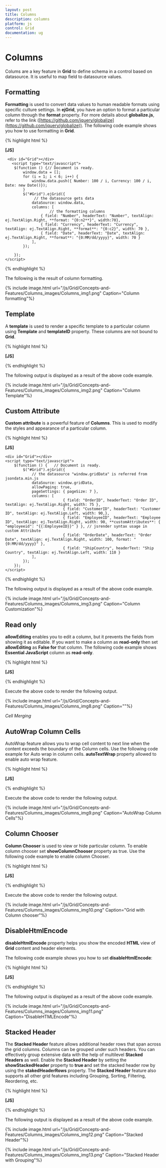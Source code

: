 ```yaml
---
layout: post
title: Columns
description: columns
platform: js
control: Grid
documentation: ug
---
```


# Columns

Colums are a key feature in **Grid** to define schema in a control based on datasource. It is useful to map field to datasource values.

## Formatting

**Formatting** is used to convert data values to human readable formats using specific culture settings. In **ejGrid**, you have an option to format a particular column through the **format** property. For more details about **globalize.js**, refer to the link ([https://github.com/jquery/globalize](https://github.com/jquery/globalize)). The following code example shows you how to use formatting in **Grid**.

{% highlight html %}

**[JS]**

     <div id="Grid"></div>                           
       <script type="text/javascript">
        $(function () {// Document is ready.
            window.data = [];
            for (i = 1; i < 6; i++) {
                window.data.push({ Number: 100 / i, Currency: 100 / i, Date: new Date()});
            }
            $("#Grid").ejGrid({
                 // the datasource gets data
                dataSource: window.data,
                columns: [
                        // the formatting columns
                    { field: "Number", headerText: "Number", textAlign: ej.TextAlign.Right, **format: "{0:n2**}", width:70},
                    { field: "Currency", headerText: "Currency", textAlign: ej.TextAlign.Right, **format**: "{0:c2}", width: 70 },
                    { field: "Date", headerText: "Date", textAlign: ej.TextAlign.Right, **format**: "{0:MM/dd/yyyy}", width: 70 }
                ],
            });

        });
    </script>


{% endhighlight %}



The following is the result of column formatting.

{% include image.html url="/js/Grid/Concepts-and-Features/Columns_images/Columns_img1.png" Caption="Column formatting"%}

## Template

A **template** is used to render a specific template to a particular column using **Template** and **templateID** property. These columns are not bound to **Grid**.

{% highlight html %}

**[JS]**
<div id="Grid"></div>
<script type="text/x-jsrender" id="**columnTemplate**">    <!--jsrender script-->
<img style="width:130px;height:100px" src="http://js.syncfusion.com/demos/web/themes/images/Employees//**{{:**EmployeeID**}}**.png" alt="**{{:**EmployeeID**}}**" />
</script>
<script type="text/javascript">
$(function () {//Document is ready
$("#Grid").ejGrid({
// the datasource "window.employeeView" is referred from jsondata.min.js
dataSource: window.employeeView,
allowPaging: true,
pageSettings:{pageSize:4},
columns: [
//to enable the Template and templateId loads own template
{ headerText: "EmployeePhoto", **template**: true, **templateID**: **"#columnTemplate**", width:25,textAlign:ej.TextAlign.Center },
{ field: "EmployeeID", headerText: "EmployeeID", textAlign: ej.TextAlign.Right ,width:20},
{field:"FirstName",headerText:"FirstName",textAlign:ej.TextAlign.Left,width:30},
{ field: "BirthDate", headerText: "BirthDate", textAlign: ej.TextAlign.Right, width:30, format: "{0:dd/MM/yy}"}
],
});
});
</script>


{% endhighlight %}



The following output is displayed as a result of the above code example.

{% include image.html url="/js/Grid/Concepts-and-Features/Columns_images/Columns_img2.png" Caption="Column Template"%}

## Custom Attribute

**Custom attribute** is a powerful feature of **Columns**. This is used to modify the styles and appearance of a particular column. 

{% highlight html %}

**[JS]**

<style>
        .e-rowcell[employeeid = "5"] {
            color: red;
        }	
    </style>    
    <div id="Grid"></div>
    <script type="text/javascript">
        $(function () {   // Document is ready.
            $("#Grid").ejGrid({
                // the datasource "window.gridData" is referred from jsondata.min.js
                dataSource: window.gridData,
                allowPaging: true,
                pageSettings: { pageSize: 7 },
                columns: [
                              { field: "OrderID", headerText: "Order ID", textAlign: ej.TextAlign.Right, width: 75 },
                              { field: "CustomerID", headerText: "Customer ID", textAlign: ej.TextAlign.Left, width: 90,},
                              { field: "EmployeeID", headerText: "Employee ID", textAlign: ej.TextAlign.Right, width: 90, **customAttributes**: { "employeeid": "{{:EmployeeID}}" } }, // jsrender syntax usage in custom Attribute 
                              { field: "OrderDate", headerText: "Order Date", textAlign: ej.TextAlign.Right, width: 100, format: "{0:MM/dd/yyyy}" },
                              { field: "ShipCountry", headerText: "Ship Country", textAlign: ej.TextAlign.Left, width: 110 }
                ],
            });
        });
    </script>


{% endhighlight %}



The following output is displayed as a result of the above code example.

{% include image.html url="/js/Grid/Concepts-and-Features/Columns_images/Columns_img3.png" Caption="Column Customization"%}

## Read only

**allowEditing** enables you to edit a column, but it prevents the fields from showing it as editable. If you want to make a column as **read-only** then set **allowEditing** as **False for** that column. The following code example shows **Essential JavaScript** column as **read-only**.

{% highlight html %}

**[JS]**

  <div id="Grid"></div>
    <script type="text/javascript">
        $(function () {   // Document is ready.
            $("#Grid").ejGrid({
                // the datasource "window.gridData" is referred from jsondata.min.js
                dataSource: window.gridData,
                allowPaging: true,
                pageSettings: { pageSize: 5 },
                editSettings: { allowEditing: true, allowAdding: true, allowDeleting: true },
                columns:
                    [

                        { field: "OrderID", headerText: "Order ID", isPrimaryKey: true, textAlign: ej.TextAlign.Right, width: 60 },
                // column read only at while editing
                        { field: "CustomerID", headerText: "Customer ID", textAlign: ej.TextAlign.Left, width: 80,**allowEditing**:false },
                        { field: "EmployeeID", headerText: "Employee ID", textAlign: ej.TextAlign.Right, width: 60 },
                        { field: "Freight", headerText: "Freight", textAlign: ej.TextAlign.Right, width: 60 }
                    ]
            });
        });
    </script>


{% endhighlight %}



The following output is displayed as a result of the above code example.

{% include image.html url="/js/Grid/Concepts-and-Features/Columns_images/Columns_img4.png" Caption="Read-only"%}

## Controlling Grid actions

In **ejGrid**, you can control **Grid** actions through **allowSorting, allowGrouping, allowFiltering**. The following code example shows you how to disable a particular column. The following example has controlled grouping action in **CustomerID** column, filtering in **EmployeeID** column and sorting in **Freight** column.

{% highlight html %}

**[JS]**

 <div id="Grid"></div>
    <script type="text/javascript">
        $(function () {  // Document is ready.
            $("#Grid").ejGrid({
                // the datasource "window.gridData" is referred from jsondata.min.js
                dataSource: window.gridData,
                allowPaging: true,
                pageSettings: { pageSize: 5 },
                allowSorting: true,
                allowMultiSorting:true,
                allowFiltering: true,
                allowGrouping: true,
                groupSettings:{ groupedColumns:["OrderID"]},
                columns:
            [
                { field: "OrderID", headerText: "Order ID", isPrimaryKey: true, textAlign: ej.TextAlign.Right, width: 60 },
                { field: "CustomerID", headerText: "Customer ID",**allowGrouping**:false, textAlign: ej.TextAlign.Left, width: 80 },
                { field: "EmployeeID", headerText: "Employee ID",**allowFiltering**:false, textAlign: ej.TextAlign.Right, width: 60 },
                { field: "Freight", headerText: "Freight", textAlign: ej.TextAlign.Left, **allowSorting:**false,  width: 60 }
            ],

            });
        });
    </script>


{% endhighlight %}



The following output is displayed as a result of the above code example.

{% include image.html url="/js/Grid/Concepts-and-Features/Columns_images/Columns_img5.png" Caption="Control Grid actions"%}

## Auto-generate column

The columns are automatically generated from the datasource and you do not need specific column declarations. The following code example shows auto-generate column behavior with **Grid**.

{% highlight html %}

**[JS]**

<div id="Grid"></div>
    <script type="text/javascript">
        $(function () {
            $("#Grid").ejGrid({
              // the datasource "window.gridData" is referred from jsondata.min.js
                dataSource: window.gridData,
                allowPaging: true,
                pageSettings: { pageSize: 5 },

            });
        });
    </script>


{% endhighlight %}



The following output is displayed as a result of the above code example.

{% include image.html url="/js/Grid/Concepts-and-Features/Columns_images/Columns_img6.png" Caption="Auto-generate columns"%}

## Foreign key columns

Foreign key is a field in relational table. It matches the specific key columns of another table. 

{% highlight html %}

**[JS]**

<div id="Grid"></div>
    <script type="text/javascript">
        $(function () {
            // the datasource "window.gridData" is referred from jsondata.min.js
            var data = window.gridData;
            $("#Grid").ejGrid({
                dataSource: data,
                allowPaging: true,
                columns: [
                        { field: "OrderID", width: 80, isPrimaryKey: true, textAlign:ej.TextAlign.Right,  },
                        { field: "EmployeeID", **foreignKeyField: "EmployeeID", foreignKeyValue: "FirstName",** dataSource: window.employeeView, width: 75, headerText: "First Name" ,textAlign:ej.TextAlign.Left} ,
                        { field: "Freight", textAlign: ej.TextAlign.Right, width: 75, format: "{0:C}" },
                        { field: "ShipCity", headerText: "Ship City", width: 75 ,  textAlign:ej.TextAlign.Left}

                ],
            });
        });
    </script>


{% endhighlight %}



The following output is displayed as a result of the above code example.

{% include image.html url="/js/Grid/Concepts-and-Features/Columns_images/Columns_img7.png" Caption="Foreign key columns"%}

## Cell Merging

Cell merging feature enables to merge cells based on your requirement. The following code example illustrates Cell Merging. **allowCellMerging** property allowed to enable cell merging feature.

{% highlight html %}

**[JS]**
<div id="Grid"></div>
    <script type="text/javascript">
        $(function () {// Document is ready.
            // Data for grid.
     var dataManager = ej.DataManager("http://mvc.syncfusion.com/Services/Northwnd.svc/Orders");
            $("#Grid").ejGrid({
               dataSource:dataManager,
               allowPaging: true,
               allowScrolling: true,
**allowCellMerging: true,**
****columns: [ "OrderID", "EmployeeID", "ShipCity", "ShipName", "Freight" ],
**mergeCellInfo: function (args) {**
                       **if (args.column.field == "EmployeeID" && args.data.OrderID == 10248) {**
                           **args.rowMerge(3);**
                       **}**
                       **else if (args.column.field == "ShipCity" && args.data.OrderID == 10252) {**
                           **args.colMerge(3);**
                       **}**
                       **else if (args.column.field == "ShipCity" && args.data.OrderID == 10255) {**
                           **args.merge(0, 3);**
                       **}**
                   **},**
            });
        });
    </script>


{% endhighlight %}



Execute the above code to render the following output.

{% include image.html url="/js/Grid/Concepts-and-Features/Columns_images/Columns_img8.png" Caption=""%}

_Cell Merging_

## AutoWrap Column Cells

AutoWrap feature allows you to wrap cell content to next line when the content exceeds the boundary of the Column cells. Use the following code example for Auto wrap in column cells. **autoTextWrap** property allowed to enable auto wrap feature.

{% highlight html %}

**[JS]**

<div id="Grid"></div>
    <script type="text/javascript">
        $(function () {// Document is ready.
            // Data for grid.
           var dataManager = ej.DataManager("http://mvc.syncfusion.com/Services/Northwnd.svc/Orders");
                $("#Grid").ejGrid({
                dataSource:dataManager,
                allowPaging: true,
                allowScrolling: true,
 **allowTextWrap: true,**
                columns: [ "OrderID", "EmployeeID", "ShipCity", "ShipName", "Freight" ]
            });
        });
    </script>


{% endhighlight %}



Execute the above code to render the following output.

{% include image.html url="/js/Grid/Concepts-and-Features/Columns_images/Columns_img9.png" Caption="AutoWrap Column Cells"%}

## Column Chooser

**Column Chooser** is used to view or hide particular column. To enable column chooser set **showColumnChooser** property as true. Use the following code example to enable column Chooser.

{% highlight html %}

**[JS]**

  <div id="Grid"></div>
    <script type="text/javascript">
        $(function () {   
            $("#Grid").ejGrid({
**showColumnChooser: true,**
                columns: ["OrderID","CustomerID","EmployeeID","Freight”         
                          ,"OrderDate"]
            });
        });
    </script>


{% endhighlight %}



Execute the above code to render the following output.

{% include image.html url="/js/Grid/Concepts-and-Features/Columns_images/Columns_img10.png" Caption="Grid with Column chooser"%}

## DisableHtmlEncode

**disableHtmlEncode** property helps you show the encoded **HTML** view of **Grid** content and header elements. 

The following code example shows you how to set **disableHtmlEncode**:

{% highlight html %}

**[JS]**

<div id="Grid"></div>
  <script type="text/javascript">
     $(function () {// Document is ready.
       $("#Grid").ejGrid({
       dataSource: window.gridData,
       allowSorting: true,
       allowPaging: true,
       columns: [
          {field:”OrderID”,isPrimarykey:true,headerText:’Order ID’,textAlign:ej.TextAlign.Right},
          {field:”CustomerID”,headerText:’<div>Customer ID</div>’,**disableHtmlEncode**:true},
          {field:”EmployeeID”,headerText:’<div>Employee ID</div>’ ,textAlign:ej.TextAlign.Right,**disableHtmlEncode:**true},
          {field:”Freight”,headerText:’Freight’, textAlign:ej.TextAlign.Right },       
          {field:”ShipCountry”,headerText:’Ship Country’ },
                ]                                   
                });
            });
        </script>


{% endhighlight %}



The following output is displayed as a result of the above code example.

{% include image.html url="/js/Grid/Concepts-and-Features/Columns_images/Columns_img11.png" Caption="DisableHTMLEncode"%}

## Stacked Header

The **Stacked Header** feature allows additional header rows that span across the grid columns. Columns can be grouped under such headers. You can effectively group extensive data with the help of multilevel **Stacked Headers** as well. Enable the **Stacked Header** by setting the **showStackedHeader** property to **true a**nd set the stacked header row by using the **stakedHeaderRows** property. The **Stacked Header** feature also supports all other grid features including Grouping, Sorting, Filtering, Reordering, etc. 

{% highlight html %}

**[JS]**

<div id=”Grid”></div>
<script type=”text/javascript”>
        $(function () {
            var data =  ej.DataManager(window.gridData).executeLocal(ej.Query().take(50));
            $(“#Grid”).ejGrid({
                dataSource: data,
**showStackedHeader:true,**
**stackedHeaderRows**:[
                   {**stackedHeaderColumn**:[{stackedHeaderText:”Order Details” ,column:”OrderID,OrderDate,Freight”}
,{stackedHeaderText:”Ship Details” ,column:”ShipName,ShipCity,ShipCountry”}
]},
],
                  columns: [“OrderID “,”OrderDate”,”Freight”,”ShipCity”
                        ,”ShipCountry”]
            });
        });
    </script>


{% endhighlight %}



The following output is displayed as a result of the above code example.

{% include image.html url="/js/Grid/Concepts-and-Features/Columns_images/Columns_img12.png" Caption="Stacked Header"%}

{% include image.html url="/js/Grid/Concepts-and-Features/Columns_images/Columns_img13.png" Caption="Stacked Header with Grouping"%}

